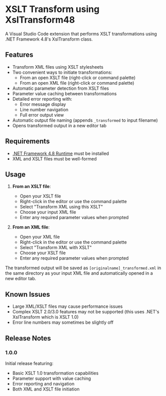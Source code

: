 # XSLT Transform using XslTransform48

A Visual Studio Code extension that performs XSLT transformations using .NET Framework 4.8's XslTransform class.

## Features

- Transform XML files using XSLT stylesheets
- Two convenient ways to initiate transformations:
  - From an open XSLT file (right-click or command palette)
  - From an open XML file (right-click or command palette)
- Automatic parameter detection from XSLT files
- Parameter value caching between transformations
- Detailed error reporting with:
  - Error message display
  - Line number navigation
  - Full error output view
- Automatic output file naming (appends `_transformed` to input filename)
- Opens transformed output in a new editor tab

## Requirements

- [.NET Framework 4.8 Runtime](https://dotnet.microsoft.com/download/dotnet-framework/net48) must be installed
- XML and XSLT files must be well-formed

## Usage

1. **From an XSLT file**:
   - Open your XSLT file
   - Right-click in the editor or use the command palette
   - Select "Transform XML using this XSLT"
   - Choose your input XML file
   - Enter any required parameter values when prompted

2. **From an XML file**:
   - Open your XML file
   - Right-click in the editor or use the command palette
   - Select "Transform XML with XSLT"
   - Choose your XSLT file
   - Enter any required parameter values when prompted

The transformed output will be saved as `[originalname]_transformed.xml` in the same directory as your input XML file and automatically opened in a new editor tab.

## Known Issues

- Large XML/XSLT files may cause performance issues
- Complex XSLT 2.0/3.0 features may not be supported (this uses .NET's XslTransform which is XSLT 1.0)
- Error line numbers may sometimes be slightly off

## Release Notes

### 1.0.0

Initial release featuring:
- Basic XSLT 1.0 transformation capabilities
- Parameter support with value caching
- Error reporting and navigation
- Both XML and XSLT file initiation